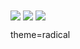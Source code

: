 
<img src="https://user-images.githubusercontent.com/109272757/183494066-408641dc-b8c3-4d84-90d5-53a01ecbced7.jpg" align="center" />

<!--
**fatemehPSG/fatemehPSG** is a ✨ _special_ ✨ repository because its `README.md` (this file) appears on your GitHub profile.

Here are some ideas to get you started:

- 🔭 I’m currently working on ...
- 🌱 I’m currently learning ...
- 👯 I’m looking to collaborate on ...
- 🤔 I’m looking for help with ...
- 💬 Ask me about ...
- 📫 How to reach me: ...
- 😄 Pronouns: ...
- ⚡ Fun fact: ...
-->
<a href="https://github.com/fatemehPSG">
<img align="center" src="https://github-readme-stats.vercel.app/api?username=fatemehPSG&show_icons=true&count_private=true&include_all_commits=true" /></a>
<a href="https://github.com/fatemehPSG">
<img align="center" src="https://github-readme-stats.vercel.app/api/top-langs/?username=fatemehPSG" />
</a>



theme=radical
